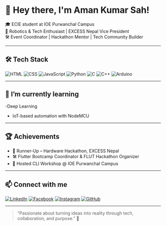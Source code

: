 # 👋 Hey there, I'm Aman Kumar Sah!

🎓 ECIE student at IOE Purwanchal Campus  
📍 Robotics & Tech Enthusiast | EXCESS Nepal Vice President  
🛠️ Event Coordinator | Hackathon Mentor | Tech Community Builder

---

## 🛠️ Tech Stack

![HTML](https://img.shields.io/badge/-HTML5-E34F26?style=flat&logo=html5) 
![CSS](https://img.shields.io/badge/-CSS3-1572B6?style=flat&logo=css3)
![JavaScript](https://img.shields.io/badge/-JavaScript-F7DF1E?style=flat&logo=javascript&logoColor=000)
![Python](https://img.shields.io/badge/-Python-3776AB?style=flat&logo=python)
![C](https://img.shields.io/badge/-C-00599C?style=flat&logo=c)
![C++](https://img.shields.io/badge/-C++-00599C?style=flat&logo=cplusplus)
![Arduino](https://img.shields.io/badge/-Arduino-00979D?style=flat&logo=arduino)

---

## 🌱 I’m currently learning
-Deep Learning
- IoT-based automation with NodeMCU

---

## 🏆 Achievements
- 🥈 Runner-Up – Hardware Hackathon, EXCESS Nepal
- 🛠️ Flutter Bootcamp Coordinator & FLUT Hackathon Organizer
- 🎤 Hosted CLI Workshop @ IOE Purwanchal Campus

---

## 📫 Connect with me

[![LinkedIn](https://img.shields.io/badge/-LinkedIn-0A66C2?style=flat&logo=linkedin&logoColor=white)](https://www.linkedin.com/in/aman-kumar-sah-20204128b/)
[![Facebook](https://img.shields.io/badge/-Facebook-1877F2?style=flat&logo=facebook&logoColor=white)](https://www.facebook.com/amanksah07/)
[![Instagram](https://img.shields.io/badge/-Instagram-E4405F?style=flat&logo=instagram&logoColor=white)](https://www.instagram.com/aman_sah77/)
[![GitHub](https://img.shields.io/badge/-GitHub-181717?style=flat&logo=github&logoColor=white)](https://github.com/amansah77)

---

> “Passionate about turning ideas into reality through tech, collaboration, and purpose.” 🚀
